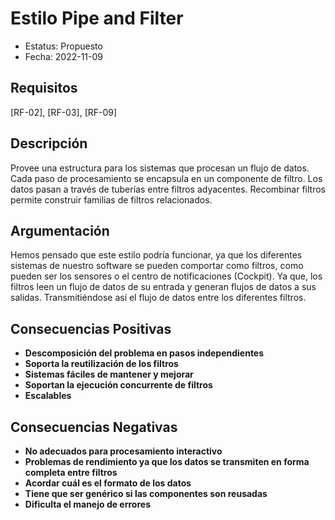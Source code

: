 # Estilo Pipe and Filter
  - Estatus: Propuesto
  - Fecha: 2022-11-09

## Requisitos 

[RF-02], [RF-03], [RF-09]

## Descripción

Provee una estructura para los sistemas que procesan un flujo de datos. Cada paso de procesamiento se encapsula en un componente de filtro. Los datos pasan a través de tuberías entre filtros adyacentes. Recombinar filtros permite construir familias de filtros relacionados.

## Argumentación

Hemos pensado que este estilo podría funcionar, ya que los diferentes sistemas de nuestro software se pueden comportar como filtros, como pueden ser los sensores o  el centro de notificaciones (Cockpit). Ya que, los filtros leen un flujo de datos de su entrada y generan flujos de datos a sus salidas. Transmitiéndose así el flujo de datos entre los diferentes filtros.

## Consecuencias Positivas

   - **Descomposición del problema en pasos independientes**
   - **Soporta la reutilización de los filtros**
   - **Sistemas fáciles de mantener y mejorar**
   - **Soportan la ejecución concurrente de filtros**
   - **Escalables**


## Consecuencias Negativas
  
   - **No adecuados para procesamiento interactivo**
   - **Problemas de rendimiento ya que los datos se transmiten en forma completa entre filtros**
   - **Acordar cuál es el formato de los datos**
   - **Tiene que ser genérico si las componentes son reusadas**
   - **Dificulta el manejo de errores**

